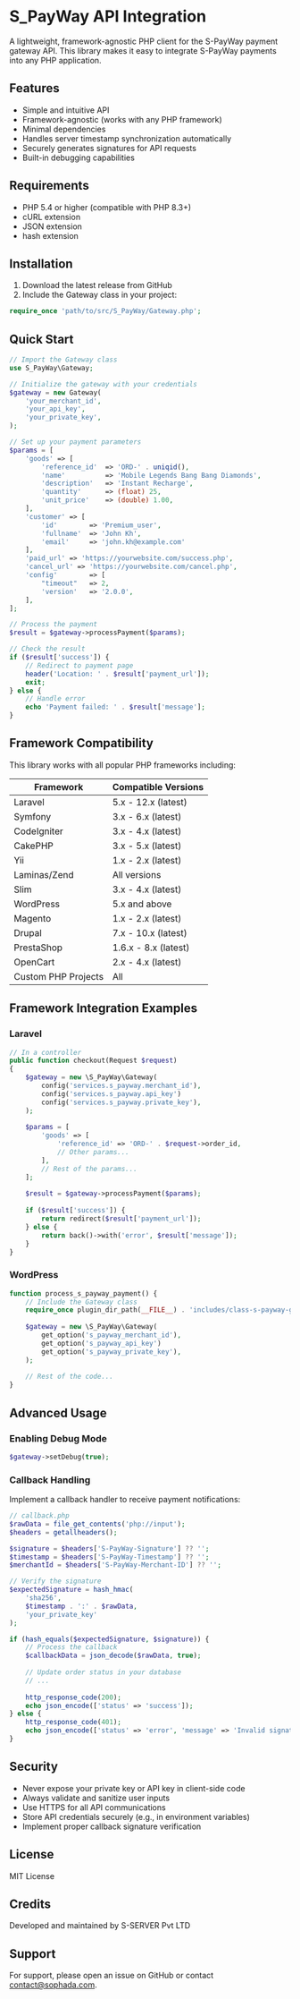 # S_PayWay API Integration

A lightweight, framework-agnostic PHP client for the S-PayWay payment gateway API. This library makes it easy to integrate S-PayWay payments into any PHP application.

## Features

- Simple and intuitive API
- Framework-agnostic (works with any PHP framework)
- Minimal dependencies
- Handles server timestamp synchronization automatically
- Securely generates signatures for API requests
- Built-in debugging capabilities

## Requirements

- PHP 5.4 or higher (compatible with PHP 8.3+)
- cURL extension
- JSON extension
- hash extension

## Installation


1. Download the latest release from GitHub
2. Include the Gateway class in your project:

```php
require_once 'path/to/src/S_PayWay/Gateway.php';
```

## Quick Start

```php
// Import the Gateway class
use S_PayWay\Gateway;

// Initialize the gateway with your credentials
$gateway = new Gateway(
    'your_merchant_id',
    'your_api_key',
    'your_private_key',
);

// Set up your payment parameters
$params = [
    'goods' => [
        'reference_id'  => 'ORD-' . uniqid(),
        'name'          => 'Mobile Legends Bang Bang Diamonds',
        'description'   => 'Instant Recharge',
        'quantity'      => (float) 25,
        'unit_price'    => (double) 1.00,
    ],
    'customer' => [
        'id'        => 'Premium_user',
        'fullname'  => 'John Kh',
        'email'     => 'john.kh@example.com'
    ],
    'paid_url' => 'https://yourwebsite.com/success.php',
    'cancel_url' => 'https://yourwebsite.com/cancel.php',
    'config'        => [
        "timeout"   => 2,
        'version'   => '2.0.0',
    ],
];

// Process the payment
$result = $gateway->processPayment($params);

// Check the result
if ($result['success']) {
    // Redirect to payment page
    header('Location: ' . $result['payment_url']);
    exit;
} else {
    // Handle error
    echo 'Payment failed: ' . $result['message'];
}
```

## Framework Compatibility

This library works with all popular PHP frameworks including:

| Framework | Compatible Versions |
|-----------|---------------------|
| Laravel   | 5.x - 12.x (latest) |
| Symfony   | 3.x - 6.x (latest)  |
| CodeIgniter | 3.x - 4.x (latest) |
| CakePHP   | 3.x - 5.x (latest)  |
| Yii       | 1.x - 2.x (latest)  |
| Laminas/Zend | All versions     |
| Slim      | 3.x - 4.x (latest)  |
| WordPress | 5.x and above       |
| Magento   | 1.x - 2.x (latest)  |
| Drupal    | 7.x - 10.x (latest) |
| PrestaShop | 1.6.x - 8.x (latest) |
| OpenCart  | 2.x - 4.x (latest)  |
| Custom PHP Projects | All       |

## Framework Integration Examples

### Laravel

```php
// In a controller
public function checkout(Request $request)
{
    $gateway = new \S_PayWay\Gateway(
        config('services.s_payway.merchant_id'),
        config('services.s_payway.api_key')
        config('services.s_payway.private_key'),
    );
    
    $params = [
        'goods' => [
            'reference_id' => 'ORD-' . $request->order_id,
            // Other params...
        ],
        // Rest of the params...
    ];
    
    $result = $gateway->processPayment($params);
    
    if ($result['success']) {
        return redirect($result['payment_url']);
    } else {
        return back()->with('error', $result['message']);
    }
}
```

### WordPress

```php
function process_s_payway_payment() {
    // Include the Gateway class
    require_once plugin_dir_path(__FILE__) . 'includes/class-s-payway-gateway.php';
    
    $gateway = new \S_PayWay\Gateway(
        get_option('s_payway_merchant_id'),
        get_option('s_payway_api_key')
        get_option('s_payway_private_key'),
    );
    
    // Rest of the code...
}
```

## Advanced Usage

### Enabling Debug Mode

```php
$gateway->setDebug(true);
```

### Callback Handling

Implement a callback handler to receive payment notifications:

```php
// callback.php
$rawData = file_get_contents('php://input');
$headers = getallheaders();

$signature = $headers['S-PayWay-Signature'] ?? '';
$timestamp = $headers['S-PayWay-Timestamp'] ?? '';
$merchantId = $headers['S-PayWay-Merchant-ID'] ?? '';

// Verify the signature
$expectedSignature = hash_hmac(
    'sha256', 
    $timestamp . ':' . $rawData, 
    'your_private_key'
);

if (hash_equals($expectedSignature, $signature)) {
    // Process the callback
    $callbackData = json_decode($rawData, true);
    
    // Update order status in your database
    // ...
    
    http_response_code(200);
    echo json_encode(['status' => 'success']);
} else {
    http_response_code(401);
    echo json_encode(['status' => 'error', 'message' => 'Invalid signature']);
}
```

## Security

- Never expose your private key or API key in client-side code
- Always validate and sanitize user inputs
- Use HTTPS for all API communications
- Store API credentials securely (e.g., in environment variables)
- Implement proper callback signature verification

## License

MIT License

## Credits

Developed and maintained by S-SERVER Pvt LTD

## Support

For support, please open an issue on GitHub or contact [contact@sophada.com](mailto:contact@sophada.com).

